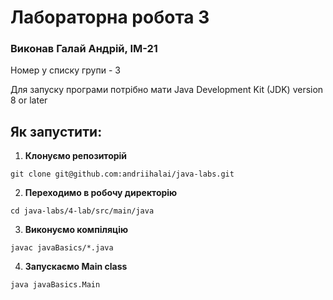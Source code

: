 # Лабораторна робота 3

### Виконав Галай Андрій, ІМ-21

Номер у списку групи - 3

Для запуску програми потрібно мати Java Development Kit (JDK) version 8 or later

## Як запустити:
1. **Клонуємо репозиторій**
```shell
git clone git@github.com:andriihalai/java-labs.git
```

2. **Переходимо в робочу директорію**
```shell
cd java-labs/4-lab/src/main/java
```

3. **Виконуємо компіляцію**
```shell
javac javaBasics/*.java
```

4. **Запускаємо Main class**
```shell
java javaBasics.Main
```
